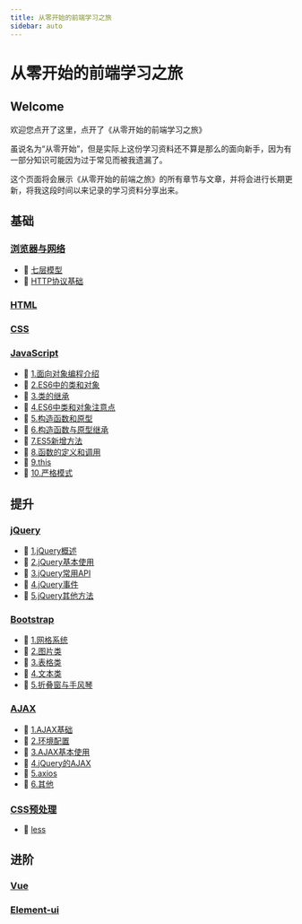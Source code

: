 ```yaml
---
title: 从零开始的前端学习之旅
sidebar: auto
---
```


# 从零开始的前端学习之旅

## Welcome

欢迎您点开了这里，点开了《从零开始的前端学习之旅》

虽说名为“从零开始”，但是实际上这份学习资料还不算是那么的面向新手，因为有一部分知识可能因为过于常见而被我遗漏了。

这个页面将会展示《从零开始的前端之旅》的所有章节与文章，并将会进行长期更新，将我这段时间以来记录的学习资料分享出来。


## 基础

### [浏览器与网络](/guide/fornt-end-learn/base/browser-Internet/)

- :link: [七层模型](/guide/front-end-learn/base/browser-Internet/七层模型.html)
- :link: [HTTP协议基础](/guide/front-end-learn/base/browser-Internet/HTTP协议基础.html)

### [HTML](/guide/fornt-end-learn/base/HTML)

### [CSS](/guide/fornt-end-learn/base/CSS)

### [JavaScript](/guide/fornt-end-learn/base/JavaScript)

- :link: [1.面向对象编程介绍](/guide/front-end-learn/base/JavaScript/1.面向对象编程介绍.html)
- :link: [2.ES6中的类和对象](/guide/front-end-learn/base/JavaScript/2.ES6中的类和对象.html)
- :link: [3.类的继承](/guide/fornt-end-learn/base/JavaScript/3.类的继承.html)
- :link: [4.ES6中类和对象注意点](/guide/fornt-end-learn/base/JavaScript/4.ES6中类和对象注意点.html)
- :link: [5.构造函数和原型](/guide/fornt-end-learn/base/JavaScript/5.构造函数和原型.html)
- :link: [6.构造函数与原型继承](/guide/fornt-end-learn/base/JavaScript/6.构造函数与原型继承.html)
- :link: [7.ES5新增方法](/guide/fornt-end-learn/base/JavaScript/7.ES5新增方法.html)
- :link: [8.函数的定义和调用](/guide/fornt-end-learn/base/JavaScript/8.函数的定义和调用.html)
- :link: [9.this](/guide/fornt-end-learn/base/JavaScript/9.this.html)
- :link: [10.严格模式](/guide/fornt-end-learn/base/JavaScript/10.严格模式.html)

## 提升

### [jQuery](/guide/fornt-end-learn/promote/JQuery/)

- :link: [1.jQuery概述](/guide/fornt-end-learn/promote/JQuery/1.jQuery概述.html)
- :link: [2.jQuery基本使用](/guide/fornt-end-learn/promote/JQuery/2.jQuery基本使用.html)
- :link: [3.jQuery常用API](/guide/fornt-end-learn/promote/JQuery/3.jQuery常用API.html)
- :link: [4.jQuery事件](/guide/fornt-end-learn/promote/JQuery/4.jQuery事件.html)
- :link: [5.jQuery其他方法](/guide/fornt-end-learn/promote/JQuery/5.jQuery其他方法.html)

### [Bootstrap](/guide/fornt-end-learn/promote/Bootstrap/)

- :link: [1.网格系统](/guide/fornt-end-learn/promote/Bootstrap/1.网格系统.html)
- :link: [2.图片类](/guide/fornt-end-learn/promote/Bootstrap/2.图片类.html)
- :link: [3.表格类](/guide/fornt-end-learn/promote/Bootstrap/3.表格类.html)
- :link: [4.文本类](/guide/fornt-end-learn/promote/Bootstrap/4.文本类.html)
- :link: [5.折叠窗与手风琴](/guide/fornt-end-learn/promote/Bootstrap/5.折叠窗与手风琴.html)

### [AJAX](/guide/fornt-end-learn/promote/AJAX/)

- :link: [1.AJAX基础](/guide/fornt-end-learn/promote/AJAX/1.AJAX基础.html)
- :link: [2.环境配置](/guide/fornt-end-learn/promote/AJAX/2.环境配置.html)
- :link: [3.AJAX基本使用](/guide/fornt-end-learn/promote/AJAX/3.AJAX基本使用.html)
- :link: [4.jQuery的AJAX](/guide/fornt-end-learn/promote/AJAX/4.jQuery的AJAX.html)
- :link: [5.axios](/guide/fornt-end-learn/promote/AJAX/5.axios.html)
- :link: [6.其他](/guide/fornt-end-learn/promote/AJAX/6.其他.html)

### [CSS预处理](/guide/fornt-end-learn/promote/CSS预处理/)

- :link: [less](/guide/fornt-end-learn/promote/CSS预处理/less.html)

## 进阶

### [Vue](/guide/fornt-end-learn/advanced/Vue/)

### [Element-ui](/guide/fornt-end-learn/advanced/Element-ui/)